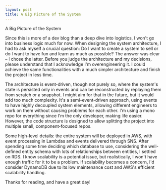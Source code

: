 ```yaml
---
layout: post
title: A Big Picture of the System
---
```


A Big Picture of the System

Since this is more of a dev blog than a deep dive into logistics, I won't go into business logic much for now. When designing the system architecture, I had to ask myself a crucial question: Do I want to create a system to sell or do I want to have fun and learn as much as possible? The answer was clear – I chose the latter. Before you judge the architecture and my decisions, please understand that I acknowledge I'm overengineering it. I could achieve the same functionalities with a much simpler architecture and finish the project in less time.

The architecture is event-driven, though not purely so, where the system's state is persisted only in events and can be reconstructed by replaying them from scratch or a snapshot. I might aim for that in the future, but it would add too much complexity. It's a semi-event-driven approach, using events to have highly decoupled system elements, allowing different engineers to work on them without causing problems for each other. I'm using a mono repo for everything since I'm the only developer, making life easier. However, the code structure is designed to allow splitting the project into multiple small, component-focused repos.

Some high-level details: the entire system will be deployed in AWS, with event processing in Lambdas and events delivered through SNS. After spending some time deciding which database to use, considering the well-defined entity schema with lots of relationships between entities, I settled on RDS. I know scalability is a potential issue, but realistically, I won't have enough traffic for it to be a problem. If scalability becomes a concern, I'd consider DynamoDB due to its low maintenance cost and AWS's efficient scalability handling.

Thanks for reading, and have a great day!